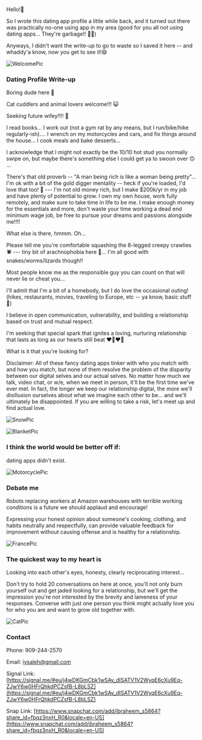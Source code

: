 
Hello!👋

So I wrote this dating app profile a little while back, and it turned out there was practically no-one using app in my area (good for you all not using dating apps... They're garbage!! 💩💩)

Anyways, I didn't want the write-up to go to waste so I saved it here -- and whaddy'a know, now you get to see it!😄

![WelcomePic](./assets/dating/WelcomePic.jpg)

### Dating Profile Write-up

Boring dude here 👋

Cat cuddlers and animal lovers welcome!!! 😺 

Seeking future wifey!!!! 💍

I read books... I work out (not a gym rat by any means, but I run/bike/hike regularly-ish).... I wrench on my motorcycles and cars, and fix things around the house... I cook meals and bake desserts...

I acknowledge that I might not exactly be the 10/10 hot stud you normally swipe on, but maybe there's something else I could get ya to swoon over 🙃 ...

There's that old proverb -- "A man being rich is like a woman being pretty"... I'm ok with a bit of the gold digger mentality -- heck if you're loaded, I'd love that too! 🤪 --- I'm not old money rich, but I make $200k/yr in my job and have plenty of potential to grow. I own my own house, work fully remotely, and make sure to take time in life to be me. I make enough money for the essentials and more, don't waste your time working a dead end minimum wage job, be free to pursue your dreams and passions alongside me!!!!

What else is there, hmmm. Oh...

Please tell me you're comfortable squashing the 8-legged creepy crawlies 🕷️ --- tiny bit of arachnophobia here 🙋... I'm all good with snakes/worms/lizards though!!

Most people know me as the responsible guy you can count on that will never lie or cheat you...

I'll admit that I'm a bit of a homebody, but I do love the occasional outing! (hikes, restaurants, movies, traveling to Europe, etc -- ya know, basic stuff 🤪)

I believe in open communication, vulnerability, and building a relationship based on trust and mutual respect.

I'm seeking that special spark that ignites a loving, nurturing relationship that lasts as long as our hearts still beat ❤️‍🔥❤️‍🔥

What is it that you're looking for?

Disclaimer: All of these fancy dating apps tinker with who you match with and how you match, but none of them resolve the problem of the disparity between our digital selves and our actual selves. No matter how much we talk, video chat, or w/e, when we meet in person, it'll be the first time we've ever met. In fact, the longer we keep our relationship digital, the more we'll disillusion ourselves about what we imagine each other to be... and we'll ultimately be disappointed. If you are willing to take a risk, let's meet up and find actual love.

![SnowPic](./assets/dating/SnowPic.jpg)

![BlanketPic](./assets/dating/BlanketPic.jpg)

### I think the world would be better off if:
dating apps didn't exist.

![MotorcyclePic](./assets/dating/MotorcyclePic.jpg)

### Debate me
Robots replacing workers at Amazon warehouses with terrible working conditions is a future we should applaud and encourage! 

Expressing your honest opinion about someone's cooking, clothing, and habits neutrally and respectfully, can provide valuable feedback for improvement without causing offense and is healthy for a relationship.

![FrancePic](./assets/dating/FrancePic.jpg)

### The quickest way to my heart is
Looking into each other's eyes, honesty, clearly reciprocating interest... 

Don't try to hold 20 conversations on here at once, you'll not only burn yourself out and get jaded looking for a relationship, but we'll get the impression you're not interested by the brevity and lameness of your responses. Converse with just one person you think might actually love you for who you are and want to grow old together with.

![CatPic](./assets/dating/CatPic.jpg)

### Contact
Phone: 909-244-2570

Email: iysaleh@gmail.com

Signal Link: [https://signal.me/#eu/j4wDKGmCbk1wSAv_dISATV1V2WyqE6cXu9Eq-ZJwY6w0HFrQhkdPCZsfB-L8bLSZ](https://signal.me/#eu/j4wDKGmCbk1wSAv_dISATV1V2WyqE6cXu9Eq-ZJwY6w0HFrQhkdPCZsfB-L8bLSZ)

Snap Link: [https://www.snapchat.com/add/ibraheem_s5864?share_id=fbqz3nxH_R0&locale=en-US](https://www.snapchat.com/add/ibraheem_s5864?share_id=fbqz3nxH_R0&locale=en-US)